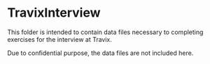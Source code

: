 # TravixInterview

This folder is intended to contain data files necessary to completing exercises for the interview at Travix.

Due to confidential purpose, the data files are not included here.
